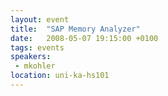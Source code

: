 ```yaml
---
layout: event
title:  "SAP Memory Analyzer"
date:   2008-05-07 19:15:00 +0100
tags: events
speakers:
 - mkohler
location: uni-ka-hs101
---
```

